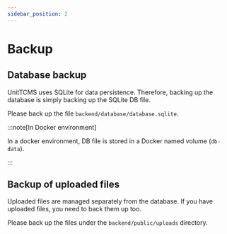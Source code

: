 ```yaml
---
sidebar_position: 2
---
```


# Backup

## Database backup

UnitTCMS uses SQLite for data persistence. Therefore, backing up the database is simply backing up the SQLite DB file.

Please back up the file `backend/database/database.sqlite`.

:::note[In Docker environment]

In a docker environment, DB file is stored in a Docker named volume (`db-data`).

:::

## Backup of uploaded files

Uploaded files are managed separately from the database. If you have uploaded files, you need to back them up too.

Please back up the files under the `backend/public/uploads` directory.
